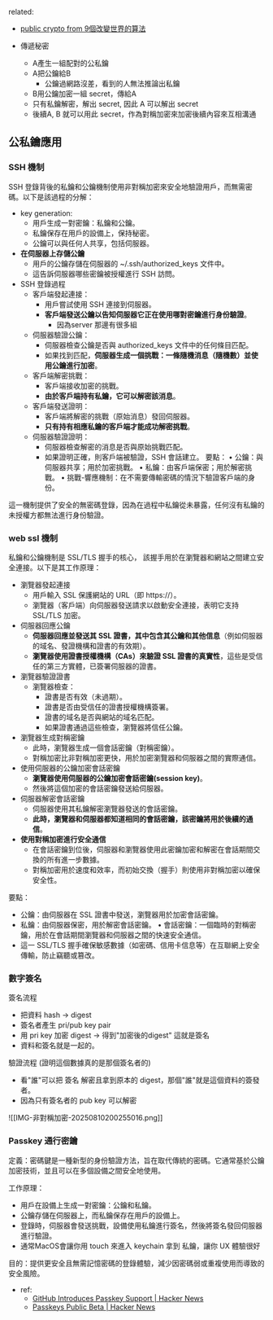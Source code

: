 related:
- [public crypto from 9個改變世界的算法](https://www.notion.so/nture4388/public-crypto-from-9-59ca73cb334949e9bea315482ebd417b?pvs=4)


- 傳遞秘密
    - A產生一組配對的公私鑰
    - A把公鑰給B
	    - 公鑰過網路沒差，看到的人無法推論出私鑰
    - B用公鑰加密一組 secret，傳給A
    - 只有私鑰解密，解出 secret, 因此 A 可以解出 secret
    - 後續A, B 就可以用此 secret，作為對稱加密來加密後續內容來互相溝通

## 公私鑰應用
### SSH 機制

SSH 登錄背後的私鑰和公鑰機制使用非對稱加密來安全地驗證用戶，而無需密碼。以下是該過程的分解：

- key generation:
    - 用戶生成一對密鑰：私鑰和公鑰。
    - 私鑰保存在用戶的設備上，保持秘密。
    - 公鑰可以與任何人共享，包括伺服器。
- **在伺服器上存儲公鑰**
    - 用戶的公鑰存儲在伺服器的 ~/.ssh/authorized_keys 文件中。
    - 這告訴伺服器哪些密鑰被授權進行 SSH 訪問。
- SSH 登錄過程
    - 客戶端發起連接：
	    - 用戶嘗試使用 SSH 連接到伺服器。
	    - **客戶端發送公鑰以告知伺服器它正在使用哪對密鑰進行身份驗證**。
		    - 因為server 那邊有很多組
    - 伺服器驗證公鑰：
	    - 伺服器檢查公鑰是否與 authorized_keys 文件中的任何條目匹配。
	    - 如果找到匹配，**伺服器生成一個挑戰：一條隨機消息（隨機數）並使用公鑰進行加密**。
    - 客戶端解密挑戰：
	    - 客戶端接收加密的挑戰。
	    - **由於客戶端持有私鑰，它可以解密該消息**。
    - 客戶端發送證明：
	    - 客戶端將解密的挑戰（原始消息）發回伺服器。
	    - **只有持有相應私鑰的客戶端才能成功解密挑戰**。
    - 伺服器驗證證明：
	    - 伺服器檢查解密的消息是否與原始挑戰匹配。
	    - 如果證明正確，則客戶端被驗證，SSH 會話建立。
要點：
• 公鑰：與伺服器共享；用於加密挑戰。 
• 私鑰：由客戶端保密；用於解密挑戰。
• 挑戰-響應機制：在不需要傳輸密碼的情況下驗證客戶端的身份。

這一機制提供了安全的無密碼登錄，因為在過程中私鑰從未暴露，任何沒有私鑰的未授權方都無法進行身份驗證。






### web ssl 機制
私鑰和公鑰機制是 SSL/TLS 握手的核心，
該握手用於在瀏覽器和網站之間建立安全連接。以下是其工作原理：

- 瀏覽器發起連接
	- 用戶輸入 SSL 保護網站的 URL（即 https://）。
	- 瀏覽器（客戶端）向伺服器發送請求以啟動安全連接，表明它支持 SSL/TLS 加密。
- 伺服器回應公鑰
	- **伺服器回應並發送其 SSL 證書，其中包含其公鑰和其他信息**（例如伺服器的域名、發證機構和證書的有效期）。
	- **瀏覽器使用證書授權機構（CAs）來驗證 SSL 證書的真實性**，這些是受信任的第三方實體，已簽署伺服器的證書。
- 瀏覽器驗證證書
	- 瀏覽器檢查：
	    - 證書是否有效（未過期）。
	    - 證書是否由受信任的證書授權機構簽署。
	    - 證書的域名是否與網站的域名匹配。
	    - 如果證書通過這些檢查，瀏覽器將信任公鑰。
- 瀏覽器生成對稱密鑰
    - 此時，瀏覽器生成一個會話密鑰（對稱密鑰）。
    - 對稱加密比非對稱加密更快，用於加密瀏覽器和伺服器之間的實際通信。
- 使用伺服器的公鑰加密會話密鑰
    - **瀏覽器使用伺服器的公鑰加密會話密鑰(session key)**。
    -  然後將這個加密的會話密鑰發送給伺服器。
- 伺服器解密會話密鑰
    - 伺服器使用其私鑰解密瀏覽器發送的會話密鑰。
    -  **此時，瀏覽器和伺服器都知道相同的會話密鑰，該密鑰將用於後續的通信**。
- **使用對稱加密進行安全通信**
    - 在會話密鑰到位後，伺服器和瀏覽器使用此密鑰加密和解密在會話期間交換的所有進一步數據。
    -  對稱加密用於速度和效率，而初始交換（握手）則使用非對稱加密以確保安全性。

要點：
- 公鑰：由伺服器在 SSL 證書中發送，瀏覽器用於加密會話密鑰。 
- 私鑰：由伺服器保密，用於解密會話密鑰。 • 會話密鑰：一個臨時的對稱密鑰，用於在會話期間瀏覽器和伺服器之間的快速安全通信。
- 這一 SSL/TLS 握手確保敏感數據（如密碼、信用卡信息等）在互聯網上安全傳輸，防止竊聽或篡改。



### 數字簽名

簽名流程
- 把資料 hash -> digest
- 簽名者產生 pri/pub key pair
- 用 pri key 加密 digest -> 得到"加密後的digest" 這就是簽名
- 資料和簽名就是一起的。

驗證流程 (證明這個數據真的是那個簽名者的)
- 看"誰"可以把 簽名 解密且拿到原本的 digest，那個"誰"就是這個資料的簽發者。
- 因為只有簽名者的 pub key 可以解密 

![[IMG-非對稱加密-20250810200255016.png]]




### Passkey 通行密鑰

定義：密碼鍵是一種新型的身份驗證方法，旨在取代傳統的密碼。它通常基於公鑰加密技術，並且可以在多個設備之間安全地使用。

工作原理：
- 用戶在設備上生成一對密鑰：公鑰和私鑰。
- 公鑰存儲在伺服器上，而私鑰保存在用戶的設備上。
- 登錄時，伺服器會發送挑戰，設備使用私鑰進行簽名，然後將簽名發回伺服器進行驗證。
- 通常MacOS會讓你用 touch 來進入 keychain 拿到 私鑰，讓你 UX 體驗很好

目的：提供更安全且無需記憶密碼的登錄體驗，減少因密碼弱或重複使用而導致的安全風險。


- ref:
    - [GitHub Introduces Passkey Support | Hacker News](https://news.ycombinator.com/item?id=36717405)
    - [Passkeys Public Beta | Hacker News](https://news.ycombinator.com/item?id=36697650)